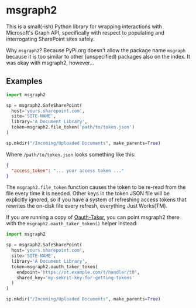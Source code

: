 msgraph2
========

This is a small(-ish) Python library for wrapping interactions
with Microsoft's Graph API, specifically with respect to
populating and interrogating SharePoint sites safely.

Why `msgraph2`?  Because PyPi.org doesn't allow the package name
`msgraph` because it is too similar to other (unspecified)
packages also on the index.  It was okay with msgraph2, however...

Examples
--------

```python
import msgraph2

sp = msgraph2.SafeSharePoint(
  host='yours.sharepoint.com',
  site='SITE-NAME',
  library='A Document Library',
  token=msgraph2.file_token('path/to/token.json')
)

sp.mkdir("/Incoming/Uploaded Documents", make_parents=True)
```

Where `/path/to/token.json` looks something like this:

```json
{
  "access_token": "... your access token ..."
}
```

The `msgraph2.file_token` function causes the token to be re-read
from the file every time it is needed.  Other keys in the token
JSON file will be explicitly ignored, so if you have a system of
refreshing access tokens that rewrites the on-disk file every
refresh, everything Just Works(TM).

If you are running a copy of [Oauth-Taker][1], you can point
msgraph2 there with the `msgraph2.oauth_taker_token()` helper
instead:

[1]: https://github.com/jhunt/oauth-taker

```python
import msgraph2

sp = msgraph2.SafeSharePoint(
  host='yours.sharepoint.com',
  site='SITE-NAME',
  library='A Document Library',
  token=msgraph2.oauth_taker_token(
    endpoint='https://ot.example.com/t/handler/t0',
    shared_key='my-sekrit-key-for-getting-tokens'
  )
)

sp.mkdir("/Incoming/Uploaded Documents", make_parents=True)
```
